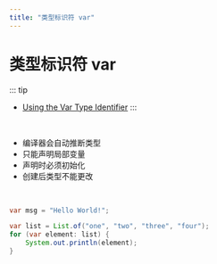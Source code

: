 ```yaml
---
title: "类型标识符 var"
---
```


# 类型标识符 var

::: tip
- [Using the Var Type Identifier](https://dev.java/learn/language-basics/using-var/)
:::

<br />

- 编译器会自动推断类型
- 只能声明局部变量
- 声明时必须初始化
- 创建后类型不能更改

<br />

```java
var msg = "Hello World!";

var list = List.of("one", "two", "three", "four");
for (var element: list) {
    System.out.println(element);
}
```
